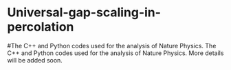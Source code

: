 # Universal-gap-scaling-in-percolation
#The C++ and Python codes used for the analysis of Nature Physics.
The C++ and Python codes used for the analysis of Nature Physics. More details will be added soon. 
